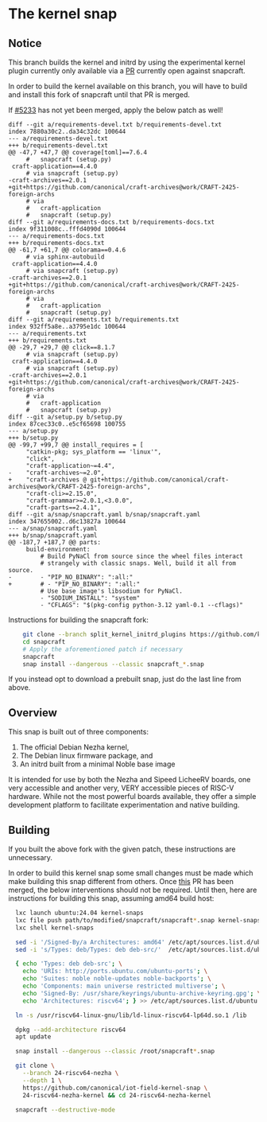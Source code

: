# The kernel snap

## Notice

This branch builds the kernel and initrd by using the experimental kernel plugin
currently only available via a [PR](https://github.com/canonical/snapcraft/pull/4302) 
currently open against snapcraft.

In order to build the kernel available on this branch, you will have to build
and install this fork of snapcraft until that PR is merged.

If [#5233](https://github.com/canonical/snapcraft/pull/5233) has not yet been
merged, apply the below patch as well!

```
diff --git a/requirements-devel.txt b/requirements-devel.txt
index 7880a30c2..da34c32dc 100644
--- a/requirements-devel.txt
+++ b/requirements-devel.txt
@@ -47,7 +47,7 @@ coverage[toml]==7.6.4
     #   snapcraft (setup.py)
 craft-application==4.4.0
     # via snapcraft (setup.py)
-craft-archives==2.0.1
+git+https://github.com/canonical/craft-archives@work/CRAFT-2425-foreign-archs
     # via
     #   craft-application
     #   snapcraft (setup.py)
diff --git a/requirements-docs.txt b/requirements-docs.txt
index 9f311008c..fffd4090d 100644
--- a/requirements-docs.txt
+++ b/requirements-docs.txt
@@ -61,7 +61,7 @@ colorama==0.4.6
     # via sphinx-autobuild
 craft-application==4.4.0
     # via snapcraft (setup.py)
-craft-archives==2.0.1
+git+https://github.com/canonical/craft-archives@work/CRAFT-2425-foreign-archs
     # via
     #   craft-application
     #   snapcraft (setup.py)
diff --git a/requirements.txt b/requirements.txt
index 932ff5a8e..a3795e1dc 100644
--- a/requirements.txt
+++ b/requirements.txt
@@ -29,7 +29,7 @@ click==8.1.7
     # via snapcraft (setup.py)
 craft-application==4.4.0
     # via snapcraft (setup.py)
-craft-archives==2.0.1
+git+https://github.com/canonical/craft-archives@work/CRAFT-2425-foreign-archs
     # via
     #   craft-application
     #   snapcraft (setup.py)
diff --git a/setup.py b/setup.py
index 87cec33c0..e5cf65698 100755
--- a/setup.py
+++ b/setup.py
@@ -99,7 +99,7 @@ install_requires = [
     "catkin-pkg; sys_platform == 'linux'",
     "click",
     "craft-application~=4.4",
-    "craft-archives~=2.0",
+    "craft-archives @ git+https://github.com/canonical/craft-archives@work/CRAFT-2425-foreign-archs",
     "craft-cli>=2.15.0",
     "craft-grammar>=2.0.1,<3.0.0",
     "craft-parts==2.4.1",
diff --git a/snap/snapcraft.yaml b/snap/snapcraft.yaml
index 347655002..d6c13827a 100644
--- a/snap/snapcraft.yaml
+++ b/snap/snapcraft.yaml
@@ -187,7 +187,7 @@ parts:
     build-environment:
         # Build PyNaCl from source since the wheel files interact
         # strangely with classic snaps. Well, build it all from source.
-        - "PIP_NO_BINARY": ":all:"
+        # - "PIP_NO_BINARY": ":all:"
         # Use base image's libsodium for PyNaCl.
         - "SODIUM_INSTALL": "system"
         - "CFLAGS": "$(pkg-config python-3.12 yaml-0.1 --cflags)"

```

Instructions for building the snapcraft fork:

```sh
    git clone --branch split_kernel_initrd_plugins https://github.com/kubiko/snapcraft
    cd snapcraft
    # Apply the aforementioned patch if necessary
    snapcraft
    snap install --dangerous --classic snapcraft_*.snap
```

If you instead opt to download a prebuilt snap, just do the last line from above.


## Overview

This snap is built out of three components:

1) The official Debian Nezha kernel,
2) The Debian linux firmware package, and
3) An initrd built from a minimal Noble base image

It is intended for use by both the Nezha and Sipeed LicheeRV boards, one very
accessible and another very, VERY accessible pieces of RISC-V hardware. While
not the most powerful boards available, they offer a simple development platform
to facilitate experimentation and native building.


## Building

If you built the above fork with the given patch, these instructions are unnecessary.

In order to build this kernel snap some small changes must be made which make
building this snap different from others. Once [this](https://github.com/canonical/snapcraft/pull/5233) 
PR has been merged, the below interventions should not be required. Until
then, here are instructions for building this snap, assuming amd64 build host:

```sh
  lxc launch ubuntu:24.04 kernel-snaps
  lxc file push path/to/modified/snapcraft/snapcraft*.snap kernel-snaps/root/
  lxc shell kernel-snaps

  sed -i '/Signed-By/a Architectures: amd64' /etc/apt/sources.list.d/ubuntu.sources
  sed -i 's/Types: deb/Types: deb deb-src/'  /etc/apt/sources.list.d/ubuntu.sources 

  { echo 'Types: deb deb-src'; \
    echo 'URIs: http://ports.ubuntu.com/ubuntu-ports'; \
    echo 'Suites: noble noble-updates noble-backports'; \
    echo 'Components: main universe restricted multiverse'; \
    echo 'Signed-By: /usr/share/keyrings/ubuntu-archive-keyring.gpg'; \
    echo 'Architectures: riscv64'; } >> /etc/apt/sources.list.d/ubuntu.sources

  ln -s /usr/riscv64-linux-gnu/lib/ld-linux-riscv64-lp64d.so.1 /lib

  dpkg --add-architecture riscv64
  apt update

  snap install --dangerous --classic /root/snapcraft*.snap

  git clone \
    --branch 24-riscv64-nezha \
    --depth 1 \
    https://github.com/canonical/iot-field-kernel-snap \
    24-riscv64-nezha-kernel && cd 24-riscv64-nezha-kernel

  snapcraft --destructive-mode
```

